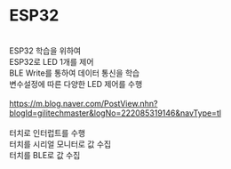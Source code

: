 # ESP32
<br>ESP32 학습을 위하여
<br>ESP32로 LED 1개를 제어
<br>BLE Write를 통하여 데이터 통신을 학습
<br>변수설정에 따른 다양한 LED 제어를 수행
<br>
<br>https://m.blog.naver.com/PostView.nhn?blogId=gilitechmaster&logNo=222085319146&navType=tl
<br><br>터치로 인터럽트를 수행
<br>터치를 시리얼 모니터로 값 수집
<br>터치를 BLE로 값 수집
